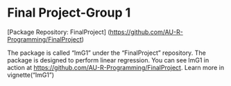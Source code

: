 
# Final Project-Group 1

\[Package Repository: FinalProject\]
(<https://github.com/AU-R-Programming/FinalProject>)

The package is called “lmG1” under the “FinalProject” repository. The
package is designed to perform linear regression. You can see lmG1 in
action at <https://github.com/AU-R-Programming/FinalProject>. Learn more
in vignette(“lmG1”)
